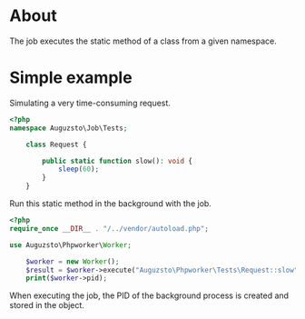 # About
The job executes the static method of a class from a given namespace.

# Simple example
Simulating a very time-consuming request.
```php
<?php
namespace Auguzsto\Job\Tests;

    class Request {

        public static function slow(): void {
            sleep(60);
        }
    }
```
Run this static method in the background with the job.
```php
<?php
require_once __DIR__ . "/../vendor/autoload.php";

use Auguzsto\Phpworker\Worker;

    $worker = new Worker();
    $result = $worker->execute("Auguzsto\Phpworker\Tests\Request::slow");
    print($worker->pid);
```
When executing the job, the PID of the background process is created and stored in the object.